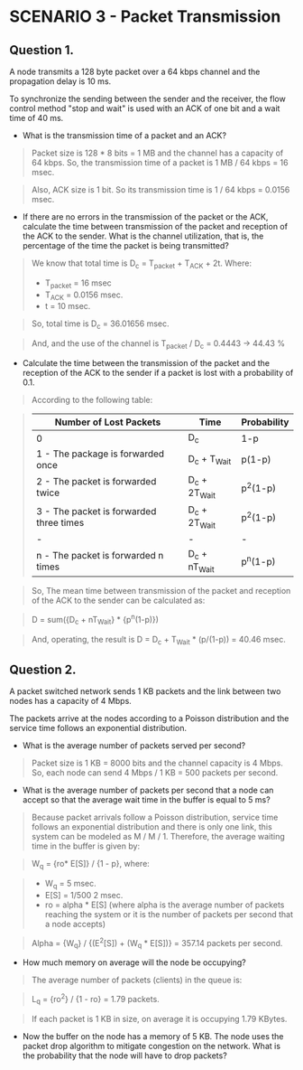 # SCENARIO 3 - Packet Transmission

## Question 1.

A node transmits a 128 byte packet over a 64 kbps channel and the propagation delay is 10 ms. 

To synchronize the sending between the sender and the receiver, the flow control method "stop and wait" is used with an ACK of one bit and a wait time of 40 ms.

* What is the transmission time of a packet and an ACK?

> Packet size is 128 * 8 bits = 1 MB and the channel has a capacity of 64 kbps. So, the transmission time of a packet is 1 MB / 64 kbps = 16 msec.

> Also, ACK size is 1 bit. So its transmission time is 1 / 64 kbps = 0.0156 msec.

* If there are no errors in the transmission of the packet or the ACK, calculate the time between transmission of the packet and reception of the ACK to the sender. What is the channel utilization, that is, the percentage of the time the packet is being transmitted?

> We know that total time is D<sub>c</sub> = T<sub>packet</sub> + T<sub>ACK</sub> + 2t. Where:
> - T<sub>packet</sub> = 16 msec
> - T<sub>ACK</sub> = 0.0156 msec.
> - t = 10 msec.

> So, total time is D<sub>c</sub> = 36.01656 msec.

> And, and the use of the channel is T<sub>packet</sub> / D<sub>c</sub> = 0.4443 -> 44.43 %

* Calculate the time between the transmission of the packet and the reception of the ACK to the sender if a packet is lost with a probability of 0.1.

> According to the following table:

> | Number of Lost Packets | Time | Probability |
> | ------------- | ------------- | ------------- |
> | 0 | D<sub>c</sub>  | 1-p |
> | 1 - The package is forwarded once | D<sub>c</sub> + T<sub>Wait</sub> | p(1-p) |
> | 2 - The packet is forwarded twice | D<sub>c</sub> + 2T<sub>Wait</sub> | p<sup>2</sup>(1-p) |
> | 3 - The packet is forwarded three times | D<sub>c</sub> + 2T<sub>Wait</sub>  | p<sup>2</sup>(1-p) |
> | - | - | - |
> | n - The packet is forwarded n times | D<sub>c</sub> + nT<sub>Wait</sub>  | p<sup>n</sup>(1-p) |

> So, The mean time between transmission of the packet and reception of the ACK to the sender can be calculated as: 

> D = sum({D<sub>c</sub> + nT<sub>Wait</sub>} * {p<sup>n</sup>(1-p)})

> And, operating, the result is D = D<sub>c</sub> + T<sub>Wait</sub> * (p/(1-p)) = 40.46 msec.


## Question 2.

A packet switched network sends 1 KB packets and the link between two nodes has a capacity of 4 Mbps.

The packets arrive at the nodes according to a Poisson distribution and the service time follows an exponential distribution.

* What is the average number of packets served per second?

> Packet size is 1 KB = 8000 bits and the channel capacity is 4 Mbps. So, each node can send 4 Mbps / 1 KB = 500 packets per second.  

* What is the average number of packets per second that a node can accept so that the average wait time in the buffer is equal to 5 ms?

> Because packet arrivals follow a Poisson distribution, service time follows an exponential distribution and there is only one link, this system can be modeled as M / M / 1. Therefore, the average waiting time in the buffer is given by:

> W<sub>q</sub> = {ro* E[S]} / {1 - p}, where:

> - W<sub>q</sub> = 5 msec.
> - E[S] = 1/500 2 msec.
> - ro = alpha * E[S] (where alpha is the average number of packets reaching the system or it is the number of packets per second that a node accepts)

> Alpha = {W<sub>q</sub>} / {(E<sup>2</sup>[S]) + (W<sub>q</sub> * E[S])} = 357.14 packets per second.

* How much memory on average will the node be occupying?

> The average number of packets (clients) in the queue is:

> L<sub>q</sub> = {ro<sup>2</sup>} / {1 - ro} = 1.79 packets.

> If each packet is 1 KB in size, on average it is occupying 1.79 KBytes.

* Now the buffer on the node has a memory of 5 KB. The node uses the packet drop algorithm to mitigate congestion on the network. What is the probability that the node will have to drop packets?
